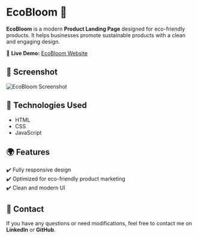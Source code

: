 # EcoBloom 🌿  

**EcoBloom** is a modern **Product Landing Page** designed for eco-friendly products. It helps businesses promote sustainable products with a clean and engaging design.  

🔗 **Live Demo:** [EcoBloom Website](https://hastrs.github.io/EcoBloom/)  

## 📸 Screenshot  
![EcoBloom Screenshot](https://hastrs.github.io/EcoBloom/img/EcoBloom.webp)

## 🚀 Technologies Used  
- HTML  
- CSS  
- JavaScript  

## 🌍 Features  
✔️ Fully responsive design  
✔️ Optimized for eco-friendly product marketing  
✔️ Clean and modern UI  

## 📩 Contact  
If you have any questions or need modifications, feel free to contact me on **LinkedIn** or **GitHub**.  
